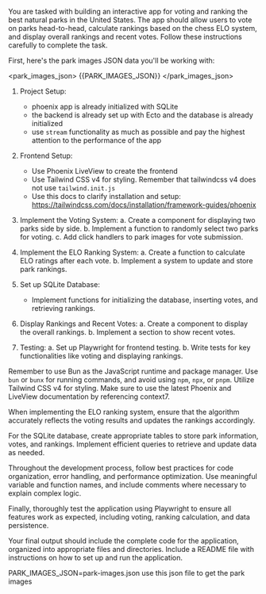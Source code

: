 You are tasked with building an interactive app for voting and ranking the best natural parks in the United States. The app should allow users to vote on parks head-to-head, calculate rankings based on the chess ELO system, and display overall rankings and recent votes. Follow these instructions carefully to complete the task.

First, here's the park images JSON data you'll be working with:

<park_images_json>
{{PARK_IMAGES_JSON}}
</park_images_json>

1. Project Setup:
   - phoenix app is already initialized with SQLite
   - the backend is already set up with Ecto and the database is already initialized
   - use `stream` functionality as much as possible and pay the highest attention to the performance of the app

2. Frontend Setup:
   - Use Phoenix LiveView to create the frontend
   - Use Tailwind CSS v4 for styling. Remember that tailwindcss v4 does not use `tailwind.init.js`
   - Use this docs to clarify installation and setup: https://tailwindcss.com/docs/installation/framework-guides/phoenix


3. Implement the Voting System:
   a. Create a component for displaying two parks side by side.
   b. Implement a function to randomly select two parks for voting.
   c. Add click handlers to park images for vote submission.

4. Implement the ELO Ranking System:
   a. Create a function to calculate ELO ratings after each vote.
   b. Implement a system to update and store park rankings.

5. Set up SQLite Database:
   - Implement functions for initializing the database, inserting votes, and retrieving rankings.

6. Display Rankings and Recent Votes:
   a. Create a component to display the overall rankings.
   b. Implement a section to show recent votes.

8. Testing:
   a. Set up Playwright for frontend testing.
   b. Write tests for key functionalities like voting and displaying rankings.

Remember to use Bun as the JavaScript runtime and package manager. Use `bun` or `bunx` for running commands, and avoid using `npm`, `npx`, or `pnpm`. Utilize Tailwind CSS v4 for styling. Make sure to use the latest Phoenix and LiveView documentation by referencing context7.

When implementing the ELO ranking system, ensure that the algorithm accurately reflects the voting results and updates the rankings accordingly.

For the SQLite database, create appropriate tables to store park information, votes, and rankings. Implement efficient queries to retrieve and update data as needed.

Throughout the development process, follow best practices for code organization, error handling, and performance optimization. Use meaningful variable and function names, and include comments where necessary to explain complex logic.

Finally, thoroughly test the application using Playwright to ensure all features work as expected, including voting, ranking calculation, and data persistence.

Your final output should include the complete code for the application, organized into appropriate files and directories. Include a README file with instructions on how to set up and run the application.

PARK_IMAGES_JSON=park-images.json
use this json file to get the park images